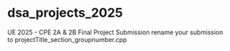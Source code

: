 # dsa_projects_2025
UE 2025 - CPE 2A &amp; 2B Final Project Submission
rename your submission to projectTitle_section_groupnumber.cpp
